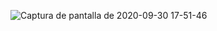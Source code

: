 ![Captura de pantalla de 2020-09-30 17-51-46](https://user-images.githubusercontent.com/68298456/94738470-d8365c00-0345-11eb-87ed-f1dfd30f5efa.png)


